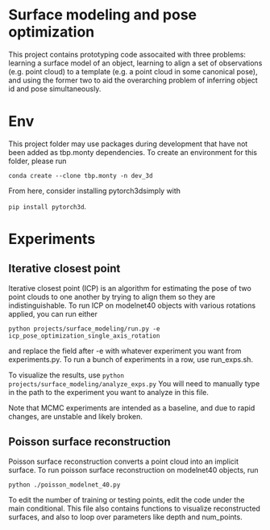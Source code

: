 # Surface modeling and pose optimization

This project contains prototyping code assocaited with three problems: learning a surface model of an object, learning to align a set of observations (e.g. point cloud) to a template (e.g. a point cloud in some canonical pose), and using the former two to aid the overarching problem of inferring object id and pose simultaneously.

# Env

This project folder may use packages during development that have not been added as tbp.monty dependencies. To create an environment for this folder, please run 

`conda create --clone tbp.monty -n dev_3d`

From here, consider installing pytorch3dsimply with

`pip install pytorch3d`.

# Experiments

## Iterative closest point

Iterative closest point (ICP) is an algorithm for estimating the pose of two point clouds to one another by trying to align them so they are indistinguishable. To run ICP on modelnet40 objects with various rotations applied, you can run either 

`python projects/surface_modeling/run.py -e icp_pose_optimization_single_axis_rotation`

and replace the field after -e with whatever experiment you want from experiments.py. To run a bunch of experiments in a row, use run_exps.sh.

To visualize the results, use
`python projects/surface_modeling/analyze_exps.py`
You will need to manually type in the path to the experiment you want to analyze in this file.

Note that MCMC experiments are intended as a baseline, and due to rapid changes, are unstable and likely broken.

## Poisson surface reconstruction

Poisson surface reconstruction converts a point cloud into an implicit surface. To run poisson surface reconstruction on modelnet40 objects, run

`python ./poisson_modelnet_40.py`

To edit the number of training or testing points, edit the code under the main conditional. This file also contains functions to visualize reconstructed surfaces, and also to loop over parameters like depth and num_points.
